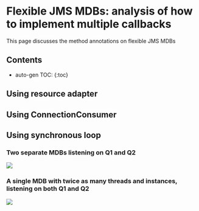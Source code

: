 # Flexible JMS MDBs: analysis of how to implement multiple callbacks

This page discusses the method annotations on flexible JMS MDBs

## Contents

* auto-gen TOC:
{:toc}

##  Using resource adapter 

##  Using ConnectionConsumer 

##  Using synchronous loop 

### Two separate MDBs listening on Q1 and Q2

<img src="/jms-spec/pages/images/Slide1.JPG">

### A single MDB with twice as many threads and instances, listening on both Q1 and Q2

<img src="/jms-spec/pages/images/Slide2.JPG">
